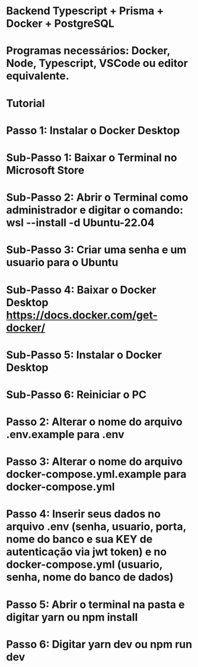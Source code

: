 # Backend Typescript + Prisma + Docker + PostgreSQL

# Programas necessários: Docker, Node, Typescript, VSCode ou editor equivalente.

# Tutorial

# Passo 1: Instalar o Docker Desktop
#  Sub-Passo 1: Baixar o Terminal no Microsoft Store
#  Sub-Passo 2: Abrir o Terminal como administrador e digitar o comando: wsl --install -d Ubuntu-22.04
#  Sub-Passo 3: Criar uma senha e um usuario para o Ubuntu
#  Sub-Passo 4: Baixar o Docker Desktop https://docs.docker.com/get-docker/
#  Sub-Passo 5: Instalar o Docker Desktop
#  Sub-Passo 6: Reiniciar o PC

# Passo 2: Alterar o nome do arquivo .env.example para .env

# Passo 3: Alterar o nome do arquivo docker-compose.yml.example para docker-compose.yml

# Passo 4: Inserir seus dados no arquivo .env (senha, usuario, porta, nome do banco e sua KEY de autenticação via jwt token) e no docker-compose.yml (usuario, senha, nome do banco de dados)

# Passo 5: Abrir o terminal na pasta e digitar yarn ou npm install

# Passo 6: Digitar yarn dev ou npm run dev
